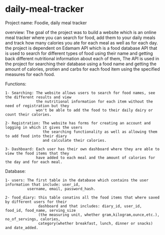 # daily-meal-tracker

Project name: Foodie, daily meal tracker

overview: The goal of the project was to build a website which is an online meal tracker where you can search
          for food, add them to your daily meals and track how many calories you ate for each meal
          as well as for each day.
          the project is dependent on Edamam API which is a food database API that is used to search
          for different types of food using their name and getting back different nutritional information
          about each of them, The API is used in the project for searching their database using a food name
          and getting the amount of calories, protien and carbs for each food item using the specified measures
          for each food.

Functions:

    1- Searching: The website allows users to search for food names, see the different results and view
                  the nutritional information for each item without the need of registration but they
                  won't be able to add the food to their daily dairy or count their calories.

    2- Registration: The website has forms for creating an account and logging in which it gives the users
                     the searching functionality as well as allowing them to add food into their diary
                     and calculate their calories.

    3- Dashboard: Each user has their own dashboard where they are able to view the food items that they
                  have added to each meal and the amount of calories for the day and for each meal.

Database:

    1- users: The first table in the database which contains the user information that include: user_id,
              username, email, password_hash.

    2- food_diary: this table conatins all the food items that where saved by different users for their
                   dashboard and that includes: diary_id, user_id, food_id, food_name, serving_size
                   (the measuring unit, whether gram,kilogram,ounce,etc.), no_of_servings, calories,
                   category(whether breakfast, lunch, dinner or snacks) and date_added.
